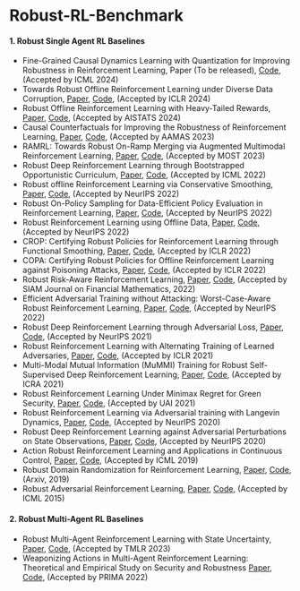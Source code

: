 # Robust-RL-Benchmark



#### 1. Robust Single Agent RL Baselines

- Fine-Grained Causal Dynamics Learning with Quantization for Improving Robustness in Reinforcement Learning, Paper (To be released), [Code](https://github.com/iwhwang/Fine-Grained-Causal-RL), (Accepted by ICML 2024)
- Towards Robust Offline Reinforcement Learning under Diverse Data Corruption, [Paper](https://arxiv.org/pdf/2310.12955), [Code](https://github.com/YangRui2015/RIQL), (Accepted by ICLR 2024)
- Robust Offline Reinforcement Learning with Heavy-Tailed Rewards, [Paper](https://proceedings.mlr.press/v238/zhu24a/zhu24a.pdf), [Code](https://github.com/Mamba413/ROOM), (Accepted by AISTATS 2024)
- Causal Counterfactuals for Improving the Robustness of Reinforcement Learning, [Paper](https://arxiv.org/pdf/2211.05551), [Code](https://github.com/Tom1042roboai/CausalCF), (Accepted by AAMAS 2023)
- RAMRL: Towards Robust On-Ramp Merging via Augmented Multimodal Reinforcement Learning, [Paper](https://arxiv.org/pdf/2208.07307), [Code](https://github.com/grbagwe/RAMRL), (Accepted by MOST 2023)
- Robust Deep Reinforcement Learning through Bootstrapped Opportunistic Curriculum, [Paper](https://arxiv.org/pdf/2206.10057.pdf), [Code](https://github.com/jlwu002/BCL), (Accepted by ICML 2022)
- Robust offline Reinforcement Learning via Conservative Smoothing, [Paper](https://arxiv.org/pdf/2206.02829), [Code](https://github.com/YangRui2015/RORL), (Accepted by NeurIPS 2022)
- Robust On-Policy Sampling for Data-Efficient Policy Evaluation in Reinforcement Learning, [Paper](https://arxiv.org/pdf/2111.14552), [Code](https://github.com/uoe-agents/robust_onpolicy_data_collection),  (Accepted by NeurIPS 2022)
- Robust Reinforcement Learning using Offline Data, [Paper](https://arxiv.org/pdf/2208.05129), [Code](https://github.com/zaiyan-x/RFQI), (Accepted by NeurIPS 2022)
- CROP: Certifying Robust Policies for Reinforcement Learning through Functional Smoothing, [Paper](https://arxiv.org/pdf/2106.09292), [Code](https://github.com/AI-secure/CROP), (Accepted by ICLR 2022)
- COPA: Certifying Robust Policies for Offline Reinforcement Learning against Poisoning Attacks, [Paper](https://arxiv.org/pdf/2203.08398), [Code](https://github.com/AI-secure/COPA),  (Accepted by ICLR 2022)
- Robust Risk-Aware Reinforcement Learning, [Paper](https://arxiv.org/pdf/2108.10403), [Code](https://github.com/sebjai/robust-risk-aware-rl), (Accepted by SIAM Journal on Financial Mathematics, 2022)
- Efficient Adversarial Training without Attacking: Worst-Case-Aware Robust Reinforcement Learning, [Paper](https://arxiv.org/pdf/2210.05927), [Code](https://github.com/umd-huang-lab/WocaR-RL), (Accepted by NeurIPS 2022)
- Robust Deep Reinforcement Learning through Adversarial Loss, [Paper](https://arxiv.org/pdf/2008.01976), [Code](https://github.com/tuomaso/radial_rl_v2), (Accepted by NeurIPS 2021) 
- Robust Reinforcement Learning with Alternating Training of Learned Adversaries,  [Paper](https://arxiv.org/pdf/2101.08452), [Code](https://github.com/huanzhang12/ATLA_robust_RL), (Accepted by ICLR 2021)
- Multi-Modal Mutual Information (MuMMI) Training for Robust Self-Supervised Deep Reinforcement Learning, [Paper](https://arxiv.org/pdf/2107.02339), [Code](https://github.com/clear-nus/MuMMI), (Accepted by ICRA 2021)
- Robust Reinforcement Learning Under Minimax Regret for Green Security, [Paper](https://arxiv.org/pdf/2106.08413), [Code](https://github.com/lily-x/mirror), (Accepted by UAI 2021)
- Robust Reinforcement Learning via Adversarial training with Langevin Dynamics, [Paper](https://arxiv.org/pdf/2002.06063), [Code](https://github.com/ythuangyt/Robust-Reinforcement-Learning-via-Adversarial-training-with-Langevin-Dynamics),  (Accepted by NeurIPS 2020) 
- Robust Deep Reinforcement Learning against Adversarial Perturbations on State Observations, [Paper](https://arxiv.org/pdf/2003.08938), [Code](https://github.com/chenhongge/StateAdvDRL), (Accepted by NeurIPS 2020)
- Action Robust Reinforcement Learning and Applications in Continuous Control, [Paper](https://arxiv.org/pdf/1901.09184), [Code](https://github.com/tesslerc/ActionRobustRL), (Accepted by ICML 2019)
- Robust Domain Randomization for Reinforcement Learning, [Paper](https://arxiv.org/pdf/1910.10537), [Code](https://github.com/uncharted-technologies/robust-domain-randomization), (Arxiv, 2019)
- Robust Adversarial Reinforcement Learning, [Paper](https://arxiv.org/pdf/1703.02702), [Code](https://github.com/jerinphilip/robust-adversarial-rl), (Accepted by ICML 2015)



#### 2. Robust Multi-Agent RL Baselines

- Robust Multi-Agent Reinforcement Learning with State Uncertainty, [Paper](https://openreview.net/pdf?id=CqTkapZ6H9), [Code](https://github.com/SihongHo/Robust_MARL_with_State_Uncertainty), (Accepted by TMLR 2023)
- Weaponizing Actions in Multi-Agent Reinforcement Learning: Theoretical and Empirical Study on Security and Robustness [Paper](https://link.springer.com/chapter/10.1007/978-3-031-21203-1_21), [Code](https://github.com/frank47ltt/MARL_Robustness), (Accepted by PRIMA 2022)
